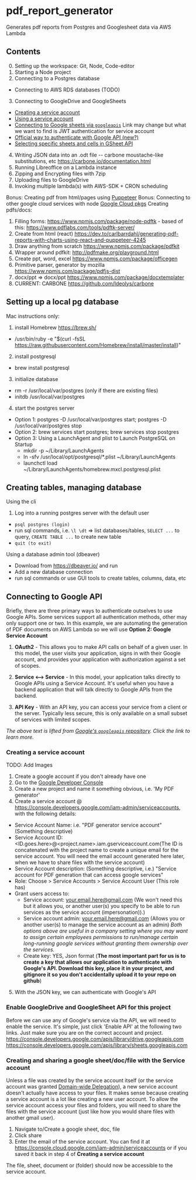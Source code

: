 # pdf_report_generator
Generates pdf reports from Postgres and Googlesheet data via AWS Lambda

## Contents
0. Setting up the workspace: Git, Node, Code-editor
1. Starting a Node project
2. Connecting to a Postgres database
  - Connecting to AWS RDS databases (TODO)
3. Connecting to GoogleDrive and GoogleSheets
  - [Creating a service account](https://cloud.google.com/iam/docs/creating-managing-service-accounts)
  - [Using a service account](https://cloud.google.com/iam/docs/understanding-service-accounts)
  - [Connecting to Google sheets via `googleapis`](https://github.com/googleapis/google-api-nodejs-client/blob/168ad6ba5c10f798cf63daa101a19c50f12389bc/samples/jwt.js) Link may change but what we want to find is JWT authentication for service account
  - [Official way to authenticate with Google API (new?)](https://github.com/googleapis/google-auth-library-nodejs)
  - [Selecting specific sheets and cells in GSheet API](https://developers.google.com/sheets/api/guides/concepts#a1_notation)

4. Writing JSON data into an .odt file
  -- carbone moustache-like substitutions, etc https://carbone.io/documentation.html
5. Running Libreoffice on a Lambda instance
6. Zipping and Encrypting files with 7zip
7. Uploading files to GoogleDrive
8. Invoking multiple lambda(s) with AWS-SDK + CRON scheduling

Bonus: Creating pdf from html/pages using [Puppeteer](https://github.com/GoogleChrome/puppeteer)
Bonus: Connecting to other google cloud services with node [Google Cloud pkgs](https://cloud.google.com/nodejs/docs/reference/libraries)
Creating pdfs/docs:
  1. Filling forms: https://www.npmjs.com/package/node-pdftk - based of this: https://www.pdflabs.com/tools/pdftk-server/
  2. Create from html (react) https://dev.to/carlbarrdahl/generating-pdf-reports-with-charts-using-react-and-puppeteer-4245
  3. Draw anything from scratch https://www.npmjs.com/package/pdfkit
  4. Wrapper around pdfkit: http://pdfmake.org/playground.html
  5. Create ppt, word, excel https://www.npmjs.com/package/officegen
  6. Primitive parser, generator by mozilla https://www.npmjs.com/package/pdfjs-dist
  7. docx/ppt => docx/ppt https://www.npmjs.com/package/docxtemplater
  8. CURRENT: CARBONE https://github.com/Ideolys/carbone

## Setting up a local pg database

Mac instructions only:

1. install Homebrew https://brew.sh/
  - /usr/bin/ruby -e "$(curl -fsSL https://raw.githubusercontent.com/Homebrew/install/master/install)"
2. install postgresql
  - brew install postgresql
3. initialize database
  - rm -r /usr/local/var/postgres (only if there are existing files)
  - initdb /usr/local/var/postgres
4. start the postgres server
  - Option 1: postgres -D /usr/local/var/postgres start; postgres -D /usr/local/var/postgres stop
  - Option 2: brew services start postgres; brew services stop postgres
  - Option 3: Using a LaunchAgent and plist to Launch PostgreSQL on Startup
    - mkdir -p ~/Library/LaunchAgents
    - ln -sfv /usr/local/opt/postgresql/*.plist ~/Library/LaunchAgents
    - launchctl load ~/Library/LaunchAgents/homebrew.mxcl.postgresql.plist

## Creating tables, managing database

Using the cli
1. Log into a running postgres server with the default user
- `psql postgres (login)`
- run sql commands, i.e. `\l \dt` => list databases/tables, `SELECT ...` to query, `CREATE TABLE ...` to create new table
- `quit (to exit)`

Using a database admin tool (dbeaver)
- Download from https://dbeaver.io/ and run
- Add a new database connection
- run sql commands or use GUI tools to create tables, columns, data, etc

## Connecting to Google API

Briefly, there are three primary ways to authenticate outselves to use Google APIs. Some services support all authentication methods, other may only support one or two. In this example, we are automating the generation of PDF documents on AWS Lambda so we will use **Option 2: Google Service Account**

1. **OAuth2** - This allows you to make API calls on behalf of a given user. In this model, the user visits your application, signs in with their Google account, and provides your application with authorization against a set of scopes.

2. **Service <--> Service** - In this model, your application talks directly to Google APIs using a Service Account. It's useful when you have a backend application that will talk directly to Google APIs from the backend.

3. **API Key** - With an API key, you can access your service from a client or the server. Typically less secure, this is only available on a small subset of services with limited scopes.

*The above text is lifted from [Google's `googleapis` repository](https://github.com/googleapis/google-api-nodejs-client#authentication-and-authorization). Click the link to learn more.*


### Creating a service account 

TODO: Add Images

1. Create a google account if you don't already have one
2. Go to the [Google Developer Console](https://console.developers.google.com)
3. Create a new project and name it something obvious, i.e. 'My PDF generator'
4. Create a service account @ https://console.developers.google.com/iam-admin/serviceaccounts, with the following details:
  - Service Account Name: i.e. "PDF generator service account" (Something descriptive)
  - Service Account ID: <ID.goes.here>@<project.name>.iam.gserviceaccount.com(The ID is concatenated with the project name to create a unique email for the service account. You will need the email account generated here later, when we have to share files with the service account)
  - Service Account description: (Something descriptive, i.e.) "Service account for PDF generation that can access google services"
  - Role: Choose > Service Accounts > Service Account User (This role has)
  - Grant users access to:
    - Service account: <your.email.here@gmail.com> (We won't need this but it allows you, or another user(s) you specify to be able to run services as the service account (impersonation)).)
    - Service account admin: <your.email.here@gmail.com> (Allows you or another user(s) to manage the service account as an admin)
    *Both options above are useful in a company setting where you may want to assign certain employees permissions to run/manage certain long-running google services without granting them ownership over the services.*
    - Create key: YES, Json format (**The most important part for us is to create a key that allows our application to authenticate with Google's API. Download this key, place it in your project, and gitignore it so you don't accidentally upload it to your repo on github**)
  
  5. With the JSON key, we can authenticate with Google's API

### Enable GoogleDrive and GoogleSheet API for this project

Before we can use any of Google's service via the API, we will need to enable the service. It's simple, just click 'Enable API' at the following two links. Just make sure you are on the correct account and project.
https://console.developers.google.com/apis/library/drive.googleapis.com
https://console.developers.google.com/apis/library/sheets.googleapis.com

### Creating and sharing a google sheet/doc/file with the Service account
Unless a file was created by the service account itself (or the service account was granted [Domain-wide Delegation]()), a new service account doesn't actually have access to your files. It makes sense because creating a service account is a lot like creating a new user account. To allow the service account access your files and folders, you will need to share the files with the service account (just like how you would share files with another gmail user).

1. Navigate to/Create a google sheet, doc, file
2. Click share
3. Enter the email of the service account. You can find it at https://console.cloud.google.com/iam-admin/serviceaccounts or if you saved it back in step 4 of **Creating a service account**

The file, sheet, document or (folder) should now be accessible to the service account. 


    